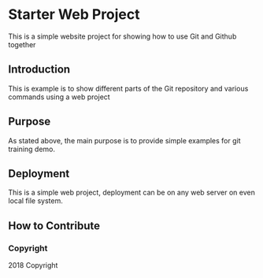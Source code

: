 # Starter Web Project

This is a simple website project for showing how to use Git and Github together 

## Introduction 

This is example is to show different parts of the Git repository and various commands using 
a web project 

## Purpose

As stated above, the main purpose is to provide simple examples for git training demo.

## Deployment

This is a simple web project, deployment can be on any web server on even local file system.

## How to Contribute 

### Copyright

2018 Copyright

